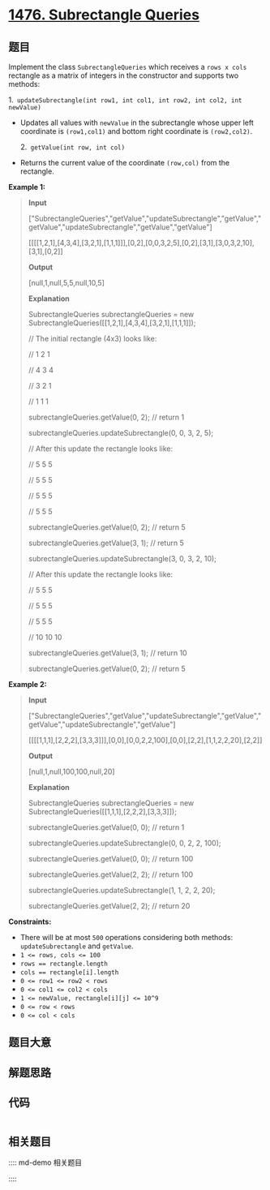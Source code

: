 # [1476. Subrectangle Queries](https://leetcode.com/problems/subrectangle-queries/)

## 题目

Implement the class `SubrectangleQueries` which receives a `rows x cols`
rectangle as a matrix of integers in the constructor and supports two methods:

1.` updateSubrectangle(int row1, int col1, int row2, int col2, int newValue)`

- Updates all values with `newValue` in the subrectangle whose upper left coordinate is `(row1,col1)` and bottom right coordinate is `(row2,col2)`.

  2.` getValue(int row, int col)`

- Returns the current value of the coordinate `(row,col)` from the rectangle.

**Example 1:**

> **Input**
>
> ["SubrectangleQueries","getValue","updateSubrectangle","getValue","getValue","updateSubrectangle","getValue","getValue"]
>
> [[[[1,2,1],[4,3,4],[3,2,1],[1,1,1]]],[0,2],[0,0,3,2,5],[0,2],[3,1],[3,0,3,2,10],[3,1],[0,2]]
>
> **Output**
>
> [null,1,null,5,5,null,10,5]
>
> **Explanation**
>
> SubrectangleQueries subrectangleQueries = new SubrectangleQueries([[1,2,1],[4,3,4],[3,2,1],[1,1,1]]);
>
> // The initial rectangle (4x3) looks like:
>
> // 1 2 1
>
> // 4 3 4
>
> // 3 2 1
>
> // 1 1 1
>
> subrectangleQueries.getValue(0, 2); // return 1
>
> subrectangleQueries.updateSubrectangle(0, 0, 3, 2, 5);
>
> // After this update the rectangle looks like:
>
> // 5 5 5
>
> // 5 5 5
>
> // 5 5 5
>
> // 5 5 5
>
> subrectangleQueries.getValue(0, 2); // return 5
>
> subrectangleQueries.getValue(3, 1); // return 5
>
> subrectangleQueries.updateSubrectangle(3, 0, 3, 2, 10);
>
> // After this update the rectangle looks like:
>
> // 5 5 5
>
> // 5 5 5
>
> // 5 5 5
>
> // 10 10 10
>
> subrectangleQueries.getValue(3, 1); // return 10
>
> subrectangleQueries.getValue(0, 2); // return 5

**Example 2:**

> **Input**
>
> ["SubrectangleQueries","getValue","updateSubrectangle","getValue","getValue","updateSubrectangle","getValue"]
>
> [[[[1,1,1],[2,2,2],[3,3,3]]],[0,0],[0,0,2,2,100],[0,0],[2,2],[1,1,2,2,20],[2,2]]
>
> **Output**
>
> [null,1,null,100,100,null,20]
>
> **Explanation**
>
> SubrectangleQueries subrectangleQueries = new SubrectangleQueries([[1,1,1],[2,2,2],[3,3,3]]);
>
> subrectangleQueries.getValue(0, 0); // return 1
>
> subrectangleQueries.updateSubrectangle(0, 0, 2, 2, 100);
>
> subrectangleQueries.getValue(0, 0); // return 100
>
> subrectangleQueries.getValue(2, 2); // return 100
>
> subrectangleQueries.updateSubrectangle(1, 1, 2, 2, 20);
>
> subrectangleQueries.getValue(2, 2); // return 20

**Constraints:**

- There will be at most `500` operations considering both methods: `updateSubrectangle` and `getValue`.
- `1 <= rows, cols <= 100`
- `rows == rectangle.length`
- `cols == rectangle[i].length`
- `0 <= row1 <= row2 < rows`
- `0 <= col1 <= col2 < cols`
- `1 <= newValue, rectangle[i][j] <= 10^9`
- `0 <= row < rows`
- `0 <= col < cols`

## 题目大意

## 解题思路

## 代码

```javascript

```

## 相关题目

:::: md-demo 相关题目

::::
